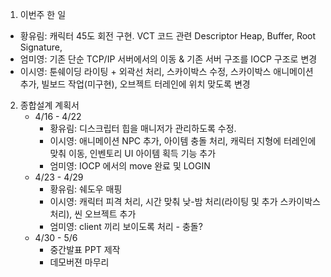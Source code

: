 1. 이번주 한 일

- 황유림: 캐릭터 45도 회전 구현. VCT 코드 관련 Descriptor Heap, Buffer, Root Signature,
- 엄미영: 기존 단순 TCP/IP 서버에서의 이동 & 기존 서버 구조를 IOCP 구조로 변경
- 이시영: 툰쉐이딩 라이팅 + 외곽선 처리, 스카이박스 수정, 스카이박스 애니메이션 추가, 빌보드 작업(미구현), 오브젝트 터레인에 위치 맞도록 변경
2. 종합설계 계획서
    - 4/16 - 4/22
        - 황유림: 디스크립터 힙을 매니저가 관리하도록 수정.
        - 이시영: 애니메이션 NPC 추가, 아이템 충돌 처리, 캐릭터 지형에 터레인에 맞춰 이동, 인벤토리 UI 아이템 획득 기능 추가
        - 엄미영: IOCP 에서의 move 완료 및 LOGIN
    - 4/23 - 4/29
        - 황유림: 쉐도우 매핑
        - 이시영: 캐릭터 피격 처리, 시간 맞춰 낮-밤 처리(라이팅 및 추가 스카이박스 처리), 씬 오브젝트 추가
        - 엄미영: client 끼리 보이도록 처리 - 충돌?
    - 4/30 - 5/6
        - 중간발표 PPT 제작
        - 데모버젼 마무리